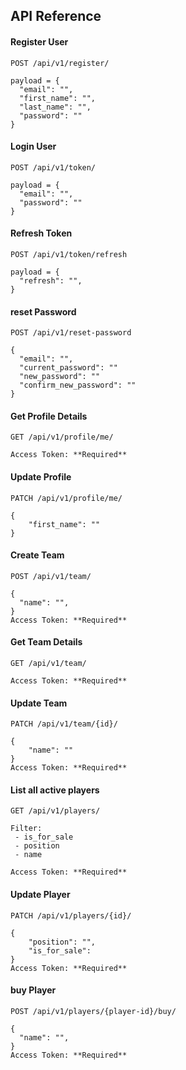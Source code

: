 
## API Reference

#### Register User

```http
POST /api/v1/register/

payload = {
  "email": "",
  "first_name": "",
  "last_name": "",
  "password": ""
}
```

#### Login User

```http
POST /api/v1/token/

payload = {
  "email": "",
  "password": ""
}
```

#### Refresh Token

```http
POST /api/v1/token/refresh

payload = {
  "refresh": "",
}
```

#### reset Password

```http
POST /api/v1/reset-password

{
  "email": "",
  "current_password": ""
  "new_password": ""
  "confirm_new_password": ""
}
```

#### Get Profile Details

```http
GET /api/v1/profile/me/

Access Token: **Required**
```

#### Update Profile

```http
PATCH /api/v1/profile/me/

{
    "first_name": ""
}
```

#### Create Team

```http
POST /api/v1/team/

{
  "name": "",
}
Access Token: **Required**
```

#### Get Team Details

```http
GET /api/v1/team/

Access Token: **Required**
```

#### Update Team

```http
PATCH /api/v1/team/{id}/

{
    "name": ""
}
Access Token: **Required**
```

#### List all active players

```http
GET /api/v1/players/

Filter:
 - is_for_sale
 - position
 - name

Access Token: **Required**
```

#### Update Player

```http
PATCH /api/v1/players/{id}/

{
    "position": "",
    "is_for_sale": 
}
Access Token: **Required**
```

#### buy Player

```http
POST /api/v1/players/{player-id}/buy/

{
  "name": "",
}
Access Token: **Required**
```